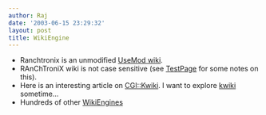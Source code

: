 ```yaml
---
author: Raj
date: '2003-06-15 23:29:32'
layout: post
title: WikiEngine
---
```


* Ranchtronix is an unmodified [UseMod wiki](http://www.usemod.com/cgi-bin/wiki.pl?UseModWiki).
* RAnChTroniX wiki is not case sensitive (see [TestPage](TestPage.html) for some notes on this).
* Here is an interesting article on [CGI::Kwiki](http://www.perl.com/pub/a/2003/05/14/kwiki.html). I want to explore [kwiki](http://www.kwiki.org/) sometime...
* Hundreds of other [WikiEngines](http://c2.com/cgi/wiki?WikiEngines)
